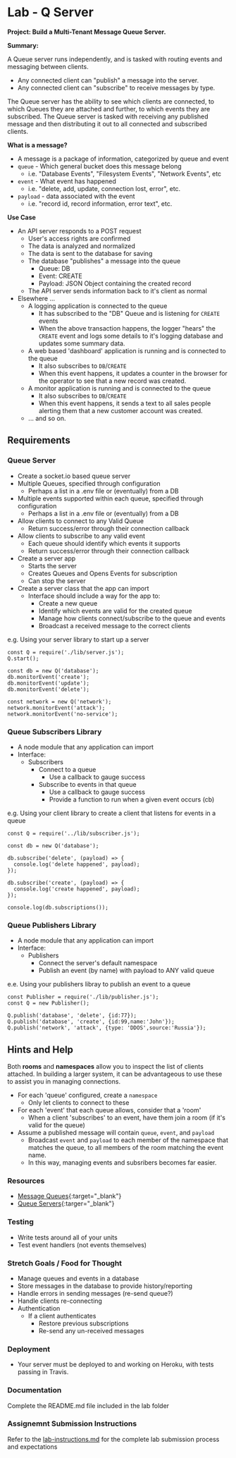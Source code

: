 # Lab - Q Server 

**Project: Build a Multi-Tenant Message Queue Server.**

**Summary:**
 
 A Queue server runs independently, and is tasked with routing events and messaging between clients. 

- Any connected client can "publish" a message into the server.
- Any connected client can "subscribe" to receive messages by type.

The Queue server has the ability to see which clients are connected,  to which Queues they are attached and further, to which events they are subscribed.  The Queue server is tasked with receiving any published message and then distributing it out to all connected and subscribed clients. 

**What is a message?**
 - A message is a package of information, categorized by queue and event
 - `queue` - Which general bucket does this message belong
   - i.e. "Database Events", "Filesystem Events", "Network Events", etc
 - `event` - What event has happened
   - i.e. "delete, add, update, connection lost, error", etc.
 - `payload` - data associated with the event
   - i.e. "record id, record information, error text", etc.
 
 **Use Case**
 - An API server responds to a POST request
   - User's access rights are confirmed
   - The data is analyzed and normalized
   - The data is sent to the database for saving
   - The database "publishes" a message into the queue
     - Queue: DB
     - Event: CREATE
     - Payload: JSON Object containing the created record
   - The API server sends information back to it's client as normal
 - Elsewhere ...
   - A logging application is connected to the queue
     - It has subscribed to the "DB" Queue and is listening for `CREATE` events
     - When the above transaction happens, the logger "hears" the `CREATE` event and logs some details to it's logging database and updates some summary data.
   - A web based 'dashboard' application is running and is connected to the queue
     - It also subscribes to `DB`/`CREATE`
     - When this event happens, it updates a counter in the browser for the operator to see that a new record was created.
   - A monitor application is running and is connected to the queue
     - It also subscribes to `DB`/`CREATE` 
     - When this event happens, it sends a text to all sales people alerting them that a new customer account was created.
   - ... and so on.
   
## Requirements

### Queue Server
* Create a socket.io based queue server
* Multiple Queues, specified through configuration
  * Perhaps a list in a .env file or (eventually) from a DB
* Multiple events supported within each queue, specified through configuration
  * Perhaps a list in a .env file or (eventually) from a DB
* Allow clients to connect to any Valid Queue
  * Return success/error through their connection callback
* Allow clients to subscribe to any valid event
  * Each queue should identify which events it supports
  * Return success/error through their connection callback
* Create a server app
  * Starts the server
  * Creates Queues and Opens Events for subscription
  * Can stop the server
* Create a server class that the app can import
  * Interface should include a way for the app to:
    * Create a new queue
    * Identify which events are valid for the created queue
    * Manage how clients connect/subscribe to the queue and events
    * Broadcast a received message to the correct clients

e.g. Using your server library to start up a server    
```
const Q = require('./lib/server.js');
Q.start();

const db = new Q('database');
db.monitorEvent('create');
db.monitorEvent('update');
db.monitorEvent('delete');

const network = new Q('network');
network.monitorEvent('attack');
network.monitorEvent('no-service');
```
  
### Queue Subscribers Library

* A node module that any application can import
* Interface:
  * Subscribers
    * Connect to a queue
      * Use a callback to gauge success
    * Subscribe to events in that queue
      * Use a callback to gauge success
      * Provide a function to run when a given event occurs (cb)

e.g. Using your client library to create a client that listens for events in a queue
```
const Q = require('../lib/subscriber.js');

const db = new Q('database');

db.subscribe('delete', (payload) => {
  console.log('delete happened', payload);
});

db.subscribe('create', (payload) => {
  console.log('create happened', payload);
});

console.log(db.subscriptions());
```
      
### Queue Publishers Library
* A node module that any application can import
* Interface:
  * Publishers
    * Connect the server's  default namespace
    * Publish an event (by name) with payload to ANY valid queue
    
e.e. Using your publishers libray to publish an event to a queue
```
const Publisher = require('./lib/publisher.js');
const Q = new Publisher();

Q.publish('database', 'delete', {id:77});
Q.publish('database', 'create', {id:99,name:'John'});
Q.publish('network', 'attack', {type: 'DDOS',source:'Russia'});
```

## Hints and Help
Both **rooms** and **namespaces** allow you to inspect the list of clients attached. In building a larger system, it can be advantageous to use these to assist you in managing connections.

* For each 'queue' configured, create a `namespace`
  * Only let clients to connect to these
* For each 'event' that each queue allows, consider that a 'room'
  * When a client 'subscribes' to an event, have them join a room (if it's valid for the queue)
* Assume a published message will contain `queue`, `event`, and `payload`
  * Broadcast `event` and `payload` to each member of the namespace that matches the queue, to all members of the room matching the event name.
  * In this way, managing events and subsribers becomes far easier.


### Resources
* [Message Queues](https://en.wikipedia.org/wiki/Message_queue){:target="_blank"}
* [Queue Servers](http://queues.io/){:targer="_blank"}


### Testing
* Write tests around all of your units
* Test event handlers (not events themselves)

### Stretch Goals / Food for Thought
* Manage queues and events in a database
* Store messages in the database to provide history/reporting
* Handle errors in sending messages (re-send queue?)
* Handle clients re-connecting
* Authentication
  * If a client authenticates
    * Restore previous subscriptions
    * Re-send any un-received messages

### Deployment
* Your server must be deployed to and working on Heroku, with tests passing in Travis.

###  Documentation
Complete the README.md file included in the lab folder

### Assignemnt Submission Instructions
Refer to the [lab-instructions.md](../../../reference/submission-instructions/labs) for the complete lab submission process and expectations
